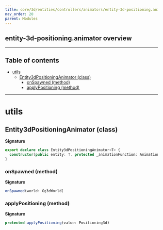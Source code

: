 ```yaml
---
title: core/3d/entities/controllers/animators/entity-3d-positioning.animator.ts
nav_order: 20
parent: Modules
---
```


## entity-3d-positioning.animator overview

---

<h2 class="text-delta">Table of contents</h2>

- [utils](#utils)
  - [Entity3dPositioningAnimator (class)](#entity3dpositioninganimator-class)
    - [onSpawned (method)](#onspawned-method)
    - [applyPositioning (method)](#applypositioning-method)

---

# utils

## Entity3dPositioningAnimator (class)

**Signature**

```ts
export declare class Entity3dPositioningAnimator<T> {
  constructor(public entity: T, protected _animationFunction: AnimationFunction<Positioning3d>)
}
```

### onSpawned (method)

**Signature**

```ts
onSpawned(world: Gg3dWorld)
```

### applyPositioning (method)

**Signature**

```ts
protected applyPositioning(value: Positioning3d)
```
